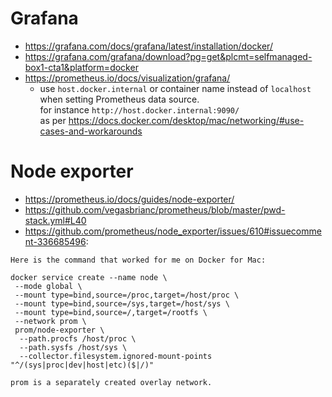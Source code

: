 # Grafana
- https://grafana.com/docs/grafana/latest/installation/docker/
- https://grafana.com/grafana/download?pg=get&plcmt=selfmanaged-box1-cta1&platform=docker
- https://prometheus.io/docs/visualization/grafana/
  - use `host.docker.internal` or container name instead of `localhost` when setting Prometheus data source.  
    for instance `http://host.docker.internal:9090/`  
    as per https://docs.docker.com/desktop/mac/networking/#use-cases-and-workarounds
    
# Node exporter
- https://prometheus.io/docs/guides/node-exporter/
- https://github.com/vegasbrianc/prometheus/blob/master/pwd-stack.yml#L40
- https://github.com/prometheus/node_exporter/issues/610#issuecomment-336685496:
```
Here is the command that worked for me on Docker for Mac:

docker service create --name node \
 --mode global \
 --mount type=bind,source=/proc,target=/host/proc \
 --mount type=bind,source=/sys,target=/host/sys \
 --mount type=bind,source=/,target=/rootfs \
 --network prom \
 prom/node-exporter \
  --path.procfs /host/proc \
  --path.sysfs /host/sys \
  --collector.filesystem.ignored-mount-points "^/(sys|proc|dev|host|etc)($|/)"

prom is a separately created overlay network.
```